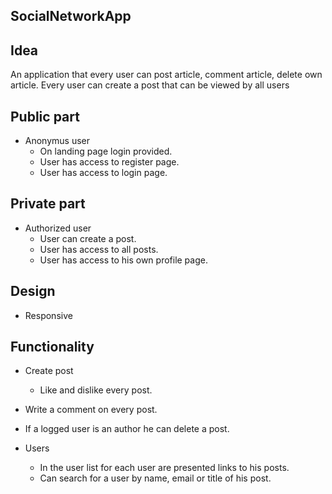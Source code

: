 ## SocialNetworkApp

## Idea
An application that every user can post article, comment article, delete own article.
Every user can create a post that can be viewed by all users

## Public part
* Anonymus user
  * On landing page login provided.
  * User has access to register page.
  * User has access to login page.
## Private part
* Authorized user
  * User can create a post.
  * User has access to all posts.
  * User has access to his own profile page.
## Design
* Responsive
## Functionality
* Create post
  * Like and dislike every post.
  
 * Write a comment on every post.
  * If a logged user is an author he can delete a post.
* Users
  * In the user list for each user are presented links to his posts.
  * Can search for a user by name, email or title of his post.

